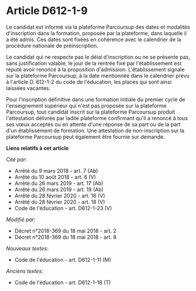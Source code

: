 # Article D612-1-9

Le candidat est informé via la plateforme Parcoursup des dates et modalités d'inscription dans la formation, proposée par la
plateforme, dans laquelle il a été admis. Ces dates sont fixées en cohérence avec le calendrier de la procédure nationale de
préinscription.

Le candidat qui ne respecte pas le délai d'inscription ou ne se présente pas, sans justification valable, le jour de la
rentrée fixé par l'établissement est réputé avoir renoncé à la proposition d'admission. L'établissement signale sur la
plateforme Parcoursup, à la date mentionnée dans le calendrier prévu à l'article D. 612-1-2 du code de l'éducation, les
places qui sont ainsi laissées vacantes.

Pour l'inscription définitive dans une formation initiale du premier cycle de l'enseignement supérieur qui n'est pas proposée
sur la plateforme Parcoursup, tout candidat inscrit sur la plateforme Parcoursup produit l'attestation délivrée par ladite
plateforme confirmant qu'il a renoncé à tous ses vœux acceptés ou en attente d'une réponse de sa part ou de la part d'un
établissement de formation. Une attestation de non-inscription sur la plateforme Parcoursup peut également être fournie sur
demande.

**Liens relatifs à cet article**

_Cité par_:

  - Arrêté du 9 mars 2018 - art. 7 (Ab)
  - Arrêté du 10 août 2018 - art. 6 (V)
  - Arrêté du 26 mars 2019 - art. 17 (Ab)
  - Arrêté du 26 mars 2019 - art. 19 (Ab)
  - Arrêté du 28 février 2020 - art. 16 (V)
  - Arrêté du 28 février 2020 - art. 18 (V)
  - Code de l'éducation - art. D612-1-23 (V)

_Modifié par_:

  - Décret n°2018-369 du 18 mai 2018 - art. 2
  - Décret n°2018-369 du 18 mai 2018 - art. 8

_Nouveaux textes_:

  - Code de l'éducation - art. D612-1-11 (M)

_Anciens textes_:

  - Code de l'éducation - art. D612-1-18 (T)
